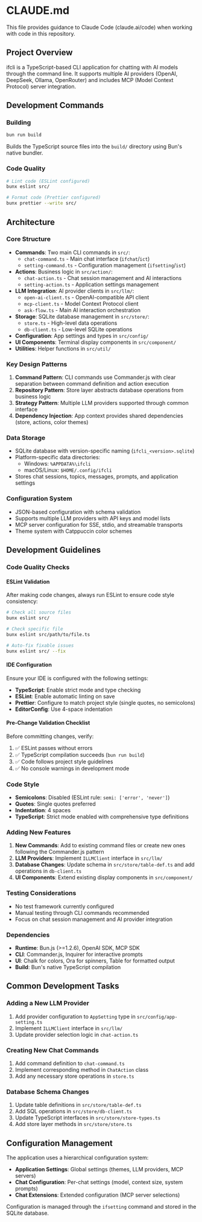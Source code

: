 # CLAUDE.md

This file provides guidance to Claude Code (claude.ai/code) when working with code in this repository.

## Project Overview

ifcli is a TypeScript-based CLI application for chatting with AI models through the command line. It supports multiple AI providers (OpenAI, DeepSeek, Ollama, OpenRouter) and includes MCP (Model Context Protocol) server integration.

## Development Commands

### Building
```bash
bun run build
```
Builds the TypeScript source files into the `build/` directory using Bun's native bundler.

### Code Quality
```bash
# Lint code (ESLint configured)
bunx eslint src/

# Format code (Prettier configured)
bunx prettier --write src/
```

## Architecture

### Core Structure
- **Commands**: Two main CLI commands in `src/`:
  - `chat-command.ts` - Main chat interface (`ifchat`/`ict`)
  - `setting-command.ts` - Configuration management (`ifsetting`/`ist`)
- **Actions**: Business logic in `src/action/`:
  - `chat-action.ts` - Chat session management and AI interactions
  - `setting-action.ts` - Application settings management
- **LLM Integration**: AI provider clients in `src/llm/`:
  - `open-ai-client.ts` - OpenAI-compatible API client
  - `mcp-client.ts` - Model Context Protocol client
  - `ask-flow.ts` - Main AI interaction orchestration
- **Storage**: SQLite database management in `src/store/`:
  - `store.ts` - High-level data operations
  - `db-client.ts` - Low-level SQLite operations
- **Configuration**: App settings and types in `src/config/`
- **UI Components**: Terminal display components in `src/component/`
- **Utilities**: Helper functions in `src/util/`

### Key Design Patterns

1. **Command Pattern**: CLI commands use Commander.js with clear separation between command definition and action execution
2. **Repository Pattern**: Store layer abstracts database operations from business logic
3. **Strategy Pattern**: Multiple LLM providers supported through common interface
4. **Dependency Injection**: App context provides shared dependencies (store, actions, color themes)

### Data Storage
- SQLite database with version-specific naming (`ifcli_<version>.sqlite`)
- Platform-specific data directories:
  - Windows: `%APPDATA%\ifcli`
  - macOS/Linux: `$HOME/.config/ifcli`
- Stores chat sessions, topics, messages, prompts, and application settings

### Configuration System
- JSON-based configuration with schema validation
- Supports multiple LLM providers with API keys and model lists
- MCP server configuration for SSE, stdio, and streamable transports
- Theme system with Catppuccin color schemes

## Development Guidelines

### Code Quality Checks

#### ESLint Validation
After making code changes, always run ESLint to ensure code style consistency:
```bash
# Check all source files
bunx eslint src/

# Check specific file
bunx eslint src/path/to/file.ts

# Auto-fix fixable issues
bunx eslint src/ --fix
```

#### IDE Configuration
Ensure your IDE is configured with the following settings:
- **TypeScript**: Enable strict mode and type checking
- **ESLint**: Enable automatic linting on save
- **Prettier**: Configure to match project style (single quotes, no semicolons)
- **EditorConfig**: Use 4-space indentation

#### Pre-Change Validation Checklist
Before committing changes, verify:
1. ✅ ESLint passes without errors
2. ✅ TypeScript compilation succeeds (`bun run build`)
3. ✅ Code follows project style guidelines
4. ✅ No console warnings in development mode

### Code Style
- **Semicolons**: Disabled (ESLint rule: `semi: ['error', 'never']`)
- **Quotes**: Single quotes preferred
- **Indentation**: 4 spaces
- **TypeScript**: Strict mode enabled with comprehensive type definitions

### Adding New Features
1. **New Commands**: Add to existing command files or create new ones following the Commander.js pattern
2. **LLM Providers**: Implement `ILLMClient` interface in `src/llm/`
3. **Database Changes**: Update schema in `src/store/table-def.ts` and add operations in `db-client.ts`
4. **UI Components**: Extend existing display components in `src/component/`

### Testing Considerations
- No test framework currently configured
- Manual testing through CLI commands recommended
- Focus on chat session management and AI provider integration

### Dependencies
- **Runtime**: Bun.js (>=1.2.6), OpenAI SDK, MCP SDK
- **CLI**: Commander.js, Inquirer for interactive prompts
- **UI**: Chalk for colors, Ora for spinners, Table for formatted output
- **Build**: Bun's native TypeScript compilation

## Common Development Tasks

### Adding a New LLM Provider
1. Add provider configuration to `AppSetting` type in `src/config/app-setting.ts`
2. Implement `ILLMClient` interface in `src/llm/`
3. Update provider selection logic in `chat-action.ts`

### Creating New Chat Commands
1. Add command definition to `chat-command.ts`
2. Implement corresponding method in `ChatAction` class
3. Add any necessary store operations in `store.ts`

### Database Schema Changes
1. Update table definitions in `src/store/table-def.ts`
2. Add SQL operations in `src/store/db-client.ts`
3. Update TypeScript interfaces in `src/store/store-types.ts`
4. Add store layer methods in `src/store/store.ts`

## Configuration Management

The application uses a hierarchical configuration system:
- **Application Settings**: Global settings (themes, LLM providers, MCP servers)
- **Chat Configuration**: Per-chat settings (model, context size, system prompts)
- **Chat Extensions**: Extended configuration (MCP server selections)

Configuration is managed through the `ifsetting` command and stored in the SQLite database.